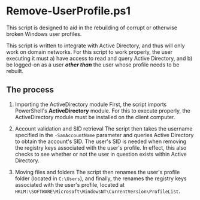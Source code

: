 # Remove-UserProfile.ps1

This script is designed to aid in the rebuilding of corrupt or otherwise broken Windows user profiles.

This script is written to integrate with Active Directory, and thus will only work on domain networks. For this script to work properly, the user executing it must a) have access to read and query Active Directory, and b) be logged-on as a user **_other than_** the user whose profile needs to be rebuilt.

## The process

1. Importing the ActiveDirectory module
   First, the script imports PowerShell's **ActiveDirectory** module. For this to execute properly, the ActiveDirectory module must be installed on the client computer.

2. Account validation and SID retrieval
   The script then takes the username specified in the `-SamAccountName` parameter and queries Active Directory to obtain the account's SID. The user's SID is needed when removing the registry keys associated with the user's profile. In effect, this also checks to see whether or not the user in question exists within Active Directory.

3. Moving files and folders
   The script then renames the user's profile folder (located in `C:\Users`), and finally, the  renames the registry keys associated with the user's profile, located at `HKLM:\SOFTWARE\Microsoft\WindowsNT\CurrentVersion\ProfileList`.
